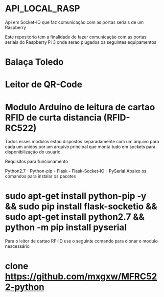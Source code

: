 # API_LOCAL_RASP
Api em Socket-IO que faz comunicação com as portas seriais de um Raspberry

Este repositorio tem a finalidade de  fazer comunicação com as portas seriais do Raspberry Pi 3 onde serao plugados os seguintes equipamentos

# Balaça Toledo
# Leitor de QR-Code
# Modulo Arduino de leitura de cartao RFID de curta distancia (RFID-RC522)

Todos esses modulos estao dispostos separadamente com um arquivo para cada um
unidos por um arquivo principal que monta tudo em sockets para disponibilização do usuario

Requisitos para funcionamento

Python2.7 - Python-pip - Flask - Flask-Socket-IO - PySerial
  Abaixo os comandos para instalar os pacotes
# sudo apt-get install python-pip -y && sudo pip install flask-socketio && sudo apt-get install python2.7 && python -m pip install pyserial

Para o leitor de cartao RF-ID use o seguinte comando para clonar o modulo nescessário
# clone https://github.com/mxgxw/MFRC522-python
